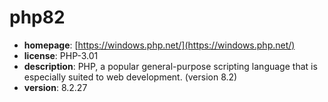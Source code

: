 # php82

- **homepage**: [https://windows.php.net/](https://windows.php.net/)
- **license**: PHP-3.01
- **description**: PHP, a popular general-purpose scripting language that is especially suited to web development. (version 8.2)
- **version**: 8.2.27

